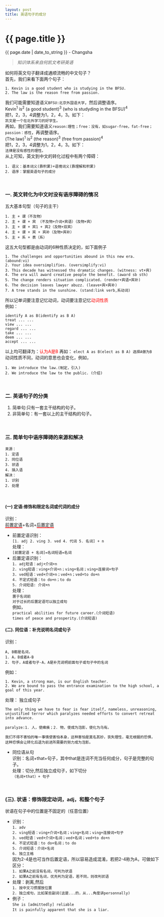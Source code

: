 ```yaml
---
layout: post
title: 英语句子的成分
---
```


{{ page.title }}
================

<p class="meta">{{ page.date | date_to_string }} - Changsha</p>

> _知识体系来自何凯文考研英语_


如何将英文句子翻译成通顺流畅的中文句子？  
首先，我们来看下面两个句子：
```
1. Kevin is a good student who is studying in the BFSU.
2. The law is the reason free from passion.
```
我们可能需要知道语义`BFSU:北京外国语大学`，然后调整语序。  
Kevin<sup>1</sup> is<sup>2</sup> (a good student)<sup>3</sup> (who is studyding in the BFSU)<sup>4</sup>  
把1，2，3，4调整为1，2，4，3。如下：  
`凯文是一个在北外学习的好学生。`  
再如，我们需要知道语义`reason:理性；free：没有，如sugar-free，fat-free；passion：感性`，再调整语序。  
(The law)<sup>1</sup> is<sup>2</sup> (the reason)<sup>3</sup> (free from passion)<sup>4</sup>  
把1，2，3，4调整为1，2，4，3。如下：  
`法律是没有感性的理性。`  
从上可知，英文到中文的转化过程中有两个障碍：  
```
1. 语义：基本词义(靠积累)+语境词义(靠理解和积累)
2. 语序：掌握英语句子的成分
```
<br>

### 一. 英文转化为中文时没有语序障碍的情况  

五大基本句型（句子的主干）
```
1. 主 + 谓（不及物）
2. 主 + 谓 + 宾 （不及物+介词+宾语）（及物+宾）
3. 主 + 谓 + 宾1 + 宾2（及物+双宾）
4. 主 + 谓 + 宾 + 宾补（及物+宾补）
5. 主 + 系 + 表（系）
```  
这五大句型都是由动词的6种性质决定的，如下面例子
```
1. The challenges and opportunities abound in this new era. (abound:vi)
2. Your idea oversimplifies. (oversimplify:vi)
3. This decade has witnessed ths dramatic changes. (witness: vt+宾)
4. The era will award creative people the benefit. (award sb sth)
5. The change renders situation complicated. (render+宾语+宾补)
6. The decision leaves lawyer abuzz. (leave+宾+宾补)
7. A tree stands in the sunshine. (stand:link verb,系动词)
```  
所以记单词要注意记忆动词，动词要注意记忆<font color='red'>动词性质</font>  
例如：
```
identify A as B(identify as B A)
treat ... ...
view ... ...
regard ... ...
take ... ...
deem ... ...
accept ... ...
```  
以上均可翻译为：<font color='red'>认为A是B</font>
再如：
```elect A as B(elect as B A) 选择A做为B```  
动词性质不同，动词的意思也会变化，例如，
```
1. We introduce the law.(制定，引入)
2. We introduce the law to the public. (介绍)
```
<br>
  
### 二. 英语句子的分类  
  
  
1. 简单句:只有一套主干结构的句子。
2. 非简单句：有一套以上的主干结构的句子。
<br>


### 三. 简单句中语序障碍的来源和解决  
  

```
来源：
1. 定语
2. 同位语
3. 状语
4. 插入语
解决：
1. 识别
2. 处理
```  
<br>


#### (一) 定语:修饰和限定名词或代词的成分
    
识别：  
<span style="border-bottom:2px solid red;">前置定语</span>+名词+<span style="border-bottom:2px solid red;">后置定语</span>  
+ 前置定语识别：  
`[1. adj 2. ving 3. ved 4. 代词 5. 名词] + n`  
处理：  
`[前置定语 + 名词]=名词短语=名词`
+ 后置定语识别：  
`1. adj短语：adj+介词+n`  
`2. ving短语：ving+介词+n；ving+名词；ving+连接词+句子`  
`3. ved短语：ved+介词+n；ved+n；ved+to do+n`  
`4. 不定式短语：to do+n；to do`  
`5. 介词短语: 介词+n`  
处理：  
`置于名词前`  
`对于过长的后置定语可以独立成句`  
例如，  
`practical abilities for future career.(介词短语)`  
`times of peace and prosperity.(介词短语)`




#### (二). 同位语：补充说明名词或句子  
识别：
```
A, B都是名词，
1. A，B或者A-B
2. 句子，A或者句子-A，A是补充说明前面句子或句子中的名词
```
例如：
```
1. Kevin, a strong man, is our English teacher.
2. We are bound to pass the entrance examination to the high school, a goal of this year.
```
处理：  独立成句子  
```
The only thing we have to fear is fear itself, nameless, unreasoning,   
unjustified terror which paralyzes needed efforts to convert retreat into advance.

paralyze:1. 人，使瘫痪；2. 物，使成为泡影，使化为乌有。

我们不得不害怕的唯一事情使害怕本身，这种害怕是莫名其妙，丧失理性，毫无根据的恐惧，  
这种恐惧会让转化后退为前进所需要的努力成为泡影。
``` 
+ 同位语从句  
识别：名词+that+句子，其中that是连词不充当任何成分，句子是完整的句子。  
处理：切分,然后独立成句子，如下切分  
`（名词+that）+ 句子`  
<br>


### (三). 状语：修饰限定动词，adj，和整个句子
状语在句子中的位置是不固定的（任意位置）
+ 识别：  
`1. adv`  
`2. ving短语：ving+介词+名词；ving+名词；ving+连接词+句子`  
`3. ved短语：ved+介词+名词；ved+名词；ved+to do+n`  
`4. 不定式短语：to do+名词；to do`  
`5. 介词短语：介词+名词`  
`6. 独立主格`  
因为2-4是也可当作后置定语，所以容易造成混淆，若把2-4称为A，可做如下区分：  
`1. 如果A之前没有名词，可判为状语`  
`2. 如果A之前有名词，优先判为定语，若不同，则改判状语`  
+ 处理：剥离,然后  
`1. 按中文习惯摆放位置`  
`2. 独立成句，比如某些副词(这是...的，从...角度讲personnally)`
+ 例子：  
`She is [admittedly] reliable`  
`It is painfully apparent that she is a liar.`